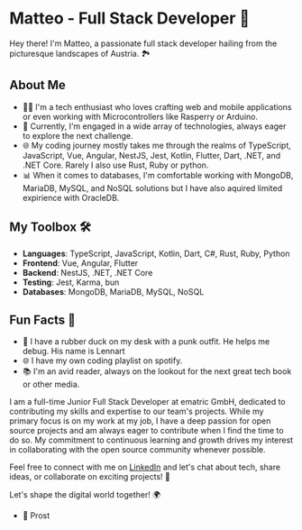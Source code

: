 # Matteo - Full Stack Developer 🚀

Hey there! I'm Matteo, a passionate full stack developer hailing from the picturesque landscapes of Austria. 🏞️

## About Me

- 🧑‍💻 I'm a tech enthusiast who loves crafting web and mobile applications or even working with Microcontrollers like Rasperry or Arduino.
- 💼 Currently, I'm engaged in a wide array of technologies, always eager to explore the next challenge.
- 🌐 My coding journey mostly takes me through the realms of TypeScript, JavaScript, Vue, Angular, NestJS, Jest, Kotlin, Flutter, Dart, .NET, and .NET Core. Rarely I also use Rust, Ruby or python.
- 📊 When it comes to databases, I'm comfortable working with MongoDB, MariaDB, MySQL, and NoSQL solutions but I have also aquired limited expirience with OracleDB.

## My Toolbox 🛠️

- **Languages**: TypeScript, JavaScript, Kotlin, Dart, C#, Rust, Ruby, Python
- **Frontend**: Vue, Angular, Flutter
- **Backend**: NestJS, .NET, .NET Core
- **Testing**: Jest, Karma, bun
- **Databases**: MongoDB, MariaDB, MySQL, NoSQL

## Fun Facts 🌟
- 🦆 I have a rubber duck on my desk with a punk outfit. He helps me debug. His name is Lennart
- 🌐 I have my own coding playlist on spotify.
- 📚 I'm an avid reader, always on the lookout for the next great tech book or other media.


I am a full-time Junior Full Stack Developer at ematric GmbH, dedicated to contributing my skills and expertise to our team's projects. While my primary focus is on my work at my job, I have a deep passion for open source projects and am always eager to contribute when I find the time to do so. My commitment to continuous learning and growth drives my interest in collaborating with the open source community whenever possible.

Feel free to connect with me on [LinkedIn](https://www.linkedin.com/in/matteo-juen-6050bb284/) and let's chat about tech, share ideas, or collaborate on exciting projects! 💬

Let's shape the digital world together! 🌍

- 🍺 Prost

